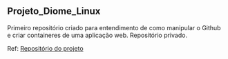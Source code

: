 ## Projeto_Diome_Linux
Primeiro repositório criado para entendimento de como manipular o Github e criar containeres de uma aplicação web. Repositório privado.

Ref: [Repositório do projeto](https://github.com/AlberthADS/Projeto_Diome_linux)
